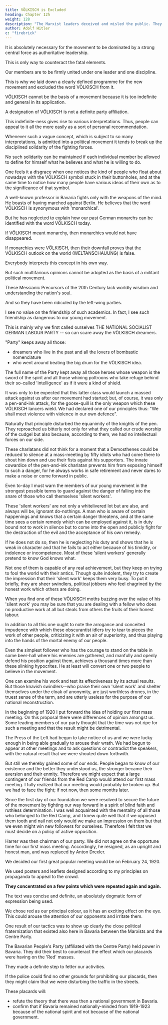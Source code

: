 ```yaml
---
title: VÖLKISCH is Excluded
heading: Chapter 12h
weight: 128
description: "The Marxist leaders deceived and misled the public. They naturally hated movements that aimed to win over the masses"
author: Adolf Hitler
c: "firebrick"
---
```




It is absolutely necessary for the movement to be dominated by a strong central force as authoritative leadership.

This is only way to counteract the fatal elements. 

<!-- That is why these folk-lore Ahasueruses are vigorously hostile to any movement whose  -->

Our members are to be firmly united under one leader and one discipline. 

<!-- Those people of whom I have spoken hate such a movement because it is capable of putting a stop to their mischief. -->

This is why we laid down a clearly defined programme for the new movement and excluded the word VÖLKISCH from it. 

VÖLKISCH cannot be the basis of a movement because it is too indefinite and general in its application. 

A designation of VÖLKISCH is not a definite party affiliation.

This indefinite-ness gives rise to various interpretations. Thus, people can appeal to it all the more easily as a sort of personal recommendation. 

Whenever such a vague concept, which is subject to so many interpretations, is admitted into a political movement it tends to break up the disciplined solidarity of the fighting forces. 

No such solidarity can be maintained if each individual member be allowed to define for himself what he believes and what he is willing to do.

One feels it a disgrace when one notices the kind of people who float about nowadays with the VÖLKISCH symbol stuck in their buttonholes, and at the same time to notice how many people have various ideas of their own as to the significance of that symbol. 

A well-known professor in Bavaria fights only with the weapons of the mind. He boasts of having marched against Berlin. He believes that the word VÖLKISCH is synonymous with 'monarchical'. 

But he has neglected to explain how our past German monarchs can be identified with the word VÖLKISCH today.

<!-- I am afraid he will find himself at a loss if he is asked to give a precise answer. For it would be very difficult indeed to imagine anything less VÖLKISCH than most of those German monarchical States were.  -->

If VÖLKISCH meant monarchy, then monarchies would not have disappeared.

If monarchies were VÖLKISCH, then their downfall proves that the VÖLKISCH outlook on the world (WELTANSCHAUUNG) is false.

Everybody interprets this concept in his own way.

But such multifarious opinions cannot be adopted as the basis of a militant political movement. 

These Messianic Precursors of the 20th Century lack worldly wisdom and understanding the nation's soul.

And so they have been ridiculed by the left-wing parties.

I see no value on the friendship of such academics. In fact, I see such friendship as dangerous to our young movement. 

 <!-- people who do not succeed in getting disliked by their enemies. Therefore, we considered the friendship of such people as not only worthless but even dangerous . That was the principal reason -->

This is mainly why we first called ourselves THE NATIONAL SOCIALIST GERMAN LABOUR PARTY -- so can scare away the VÖLKISCH dreamers. 

"Party" keeps away all those:
- dreamers who live in the past and all the lovers of bombastic nomenclature
- who went around beating the big drum for the VÖLKISCH idea. 

The full name of the Party kept away all those heroes whose weapon is the sword of the spirit and all those whining poltroons who take refuge behind their so-called 'intelligence' as if it were a kind of shield.

It was only to be expected that this latter class would launch a massed attack against us after our movement had started; but, of course, it was only a pen-and-ink attack, for the goose-quill is the only weapon which these VÖLKISCH lancers wield. We had declared one of our principles thus: "We shall meet violence with violence in our own defence".

Naturally that principle disturbed the equanimity of the knights of the pen. They reproached us bitterly not only for what they called our crude worship of the cudgel but also because, according to them, we had no intellectual forces on our side. 

These charlatans did not think for a moment that a Demosthenes could be reduced to silence at a mass-meeting by fifty idiots who had come there to shout him down and use their fists against his supporters. The innate cowardice of the pen-and-ink charlatan prevents him from exposing himself to such a danger, for he always works in safe retirement and never dares to make a noise or come forward in public.

Even to-day I must warn the members of our young movement in the strongest possible terms to guard against the danger of falling into the snare of those who call themselves 'silent workers'. 

These 'silent workers' are not only a whitelivered lot but are also, and always will be, ignorant do-nothings. A man who is aware of certain happenings and knows that a certain danger threatens, and at the same time sees a certain remedy which can be employed against it, is in duty bound not to work in silence but to come into the open and publicly fight for the destruction of the evil and the acceptance of his own remedy.

If he does not do so, then he is neglecting his duty and shows that he is  weak in character and that he fails to act either because of his timidity, or indolence or incompetence. Most of these 'silent workers' generally pretend to know God knows what. 

Not one of them is capable of any real achievement, but they keep on trying to fool the world with their antics. Though quite indolent, they try to create the impression that their 'silent work' keeps them very busy. To put it briefly, they are sheer swindlers, political jobbers who feel chagrined by the honest work which others are doing. 

When you find one of these VÖLKISCH moths buzzing over the value of his 'silent work' you may be sure that you are dealing with a fellow who does no productive work at all but steals from others the fruits of their honest labour.

In addition to all this one ought to note the arrogance and conceited impudence with which these obscurantist idlers try to tear to pieces the work of other people, criticizing it with an air of superiority, and thus playing into the hands of the mortal enemy of our people.

Even the simplest follower who has the courage to stand on the table in some beer-hall where his enemies are gathered, and manfully and openly defend his position against them, achieves a thousand times more than these slinking hypocrites. He at least will convert one or two people to believe in the movement. 

One can examine his work and test its effectiveness by its actual results. But those knavish swindlers--who praise their own 'silent work' and shelter themselves under the cloak of anonymity, are just worthless drones, in the truest sense of the term, and are utterly useless for the purpose of our national reconstruction.

In the beginning of 1920 I put forward the idea of holding our first mass meeting. On this proposal there were differences of opinion amongst us. Some leading members of our party thought that the time was not ripe for such a meeting and that the result might be detrimental. 

The Press of the Left had begun to take notice of us and we were lucky enough in being able gradually to arouse their wrath. We had begun to appear at other meetings and to ask questions or contradict the speakers, with the natural result that we were shouted down forthwith. 

But still we thereby gained some of our ends. People began to know of our existence and the better they understood us, the stronger became their aversion and their enmity. Therefore we might expect that a large contingent of our friends from the Red Camp would attend our first mass meeting. I fully realized that our meeting would probably be broken up. But we had to face the fight; if not now, then some months later. 

Since the first day of our foundation we were resolved to secure the future of the movement by fighting our way forward in a spirit of blind faith and ruthless determination. I was well acquainted with the mentality of all those who belonged to the Red Camp, and I knew quite well that if we opposed them tooth and nail not only would we make an impression on them but that we even might win new followers for ourselves. Therefore I felt that we must decide on a policy of
active opposition. 

Harrer was then chairman of our party. We did not agree on the opportune time for our first mass meeting. Accordingly, he resigned, as an upright and honest man, and was replaced by Anton Drexler. 

We decided our first great popular meeting would be on February 24, 1920.

<!-- I made all the preparatory arrangements personally. They did not take very long. The whole apparatus of our organization was set in motion for the purpose of being able to secure a rapid decision as to our policy. Within 24 hours we had to decide on the attitude we should take in regard to the questions of the day which would be put forward at the mass meeting. 

The notices which advertised the meeting had to bring these points before the public. In this direction we were forced to depend on the  -->

We used posters and leaflets designed according to my principles on propaganda to appeal to the crowd.

<!-- , the contents of which and the manner in which they were displayed were decided upon in accordance with the  which I have already laid down in dealing with propaganda in general. They were produced in a form which would . -->

**They concentrated on a few points which were repeated again and again.** 

The text was concise and definite, an absolutely dogmatic form of expression being used. 

<!-- We distributed these posters and leaflets with a dogged energy
and then we patiently waited for the effect they would produce. -->

We chose red as our principal colour, as it has an exciting effect on the eye. This could arouse the attention of our opponents and irritate them. 

<!-- Thus they would have to take notice of us--whether they liked it or not--and would not forget us. -->

One result of our tactics was to show up clearly the close political fraternization that existed also here in Bavaria between the Marxists and the Centre Party. 

The Bavarian People's Party (affiliated with the Centre Party) held power in Bavaria. They did their best to counteract the effect which our placards were having on the 'Red' masses. 

They made a definite step to fetter our activities. 

If the police could find no other grounds for prohibiting our placards, then they might claim that we were disturbing the traffic in the streets. 

<!-- Thus the so-called German National People's Party calmed the anxieties of their 'Red' allies by completely prohibiting those placards which proclaimed a message that was bringing back to the bosom of their own people hundreds of thousands of workers who had been misled by international agitators and incensed against their own nation.  -->

<!-- These placards bear witness to the bitterness of the struggle in which the young movement was then engaged. Future generations will find in these placards a documentary proof of our determination and the justice of our own cause. And these placards will also prove how the so-called national officials took arbitrary action to strangle a movement that did not please them, because it was nationalizing the broad masses of the people and winning them back to
their own racial stock. -->

These placards will:
- refute the theory that there was then a national government in Bavaria.
- confirm that if Bavaria remained nationally-minded from 1919-1923 because of the national spirit and not because of the national government.

 <!-- gradually gained a deeper hold on the people and the Government was forced to follow public feeling.  -->


